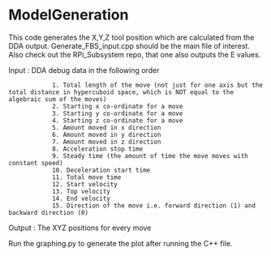 # ModelGeneration
This code generates the X,Y,Z tool position which are calculated from the DDA output. Generate_FBS_input.cpp should be the main file of interest. Also check out the RPi_Subsystem repo, that one also outputs the E values.  

Input : DDA debug data in the following order

                1. Total length of the move (not just for one axis but the total distance in hypercuboid space, which is NOT equal to the algebraic sum of the moves)
                2. Starting x co-ordinate for a move 
                3. Starting y co-ordinate for a move
                4. Starting z co-ordinate for a move 
                5. Amount moved in x direction 
                6. Amount moved in y direction
                7. Amount moved in z direction
                8. Acceleration stop time 
                9. Steady time (the amount of time the move moves with constant speed)
                10. Deceleration start time 
                11. Total move time 
                12. Start velocity 
                13. Top velocity 
                14. End velocity
                15. Direction of the move i.e. forward direction (1) and backward direction (0)
           
Output : The XYZ positions for every move

Run the graphing.py to generate the plot after running the C++ file.
